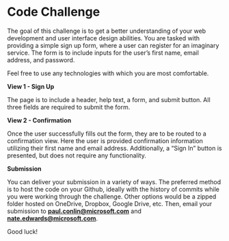 # Code Challenge

The goal of this challenge is to get a better understanding of your web development and user
interface design abilities. You are tasked with providing a simple sign up form, where a user can
register for an imaginary service. The form is to include inputs for the user’s first name, email
address, and password.

Feel free to use any technologies with which you are most comfortable.

**View 1 - Sign Up**

The page is to include a header, help text, a form, and submit button. All three fields are
required to submit the form.


**View 2 - Confirmation**

Once the user successfully fills out the form, they are to be routed to a confirmation view. Here
the user is provided confirmation information utilizing their first name and email address.
Additionally, a “Sign In” button is presented, but does not require any functionality.

**Submission**

You can deliver your submission in a variety of ways. The preferred method is to host the code
on your Github, ideally with the history of commits while you were working through the
challenge. Other options would be a zipped folder hosted on OneDrive, Dropbox, Google Drive,
etc. Then, email your submission to **paul.conlin@microsoft.com** and
**nate.edwards@microsoft.com**.

Good luck!


